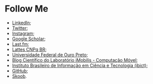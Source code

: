 # Follow Me

- [LinkedIn](https://linkedin.com/in/rodolfolabiapari);
- [Twitter](https://twitter.com/rodolfo_lab);
- [Instagram](https://www.instagram.com/rodolfo_lab/);
- [Google Scholar](https://scholar.google.com/citations?user=wB6tRu0AAAAJ);
- [Last.fm](https://www.last.fm/user/rodolfo_lab);
- [Lattes CNPq BR](http://lattes.cnpq.br/7459046239105308);
- [Universidade Federal de Ouro Preto](https://www.repositorio.ufop.br/handle/123456789/10781);
- [Blog Científico do Laboratório iMobilis - Computação Móvel](https://www2.decom.ufop.br/imobilis/author/rodolfo/);
- [Instituto Brasileiro de Informação em Ciência e Tecnologia (ibict)](https://oasisbr.ibict.br/vufind/Author/Home?author=Guimar%C3%A3es%2C+Rodolfo+Labiapari+Mansur);
- [GitHub](https://github.com/rodolfolabiapari);
- [Skoob](https://www.skoob.com.br/usuario/6695112-rodolfo_lab).

